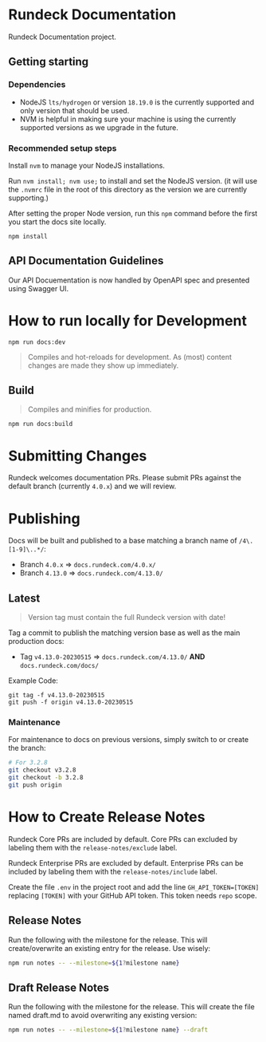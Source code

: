 # Rundeck Documentation
Rundeck Documentation project.

## Getting starting

### Dependencies
* NodeJS `lts/hydrogen` or version `18.19.0` is the currently supported and only version that should be used.
* NVM is helpful in making sure your machine is using the currently supported versions as we upgrade in the future.

### Recommended setup steps
Install `nvm` to manage your NodeJS installations.

Run `nvm install; nvm use;` to install and set the NodeJS version.  (it will use the `.nvmrc` file in the root of this directory as the version we are currently supporting.)

After setting the proper Node version, run this `npm` command before the first you start the docs site locally.

```
npm install
```

## API Documentation Guidelines

Our API Docuementation is now handled by OpenAPI spec and presented using Swagger UI.


# How to run locally for Development

```
npm run docs:dev
```

> Compiles and hot-reloads for development. As (most) content changes are made they show up immediately.

## Build

> Compiles and minifies for production.

```
npm run docs:build
```

# Submitting Changes

Rundeck welcomes documentation PRs.  Please submit PRs against the default branch (currently `4.0.x`) and we will review.


# Publishing

Docs will be built and published to a base matching a branch name of
`/4\.[1-9]\..*/`:

- Branch `4.0.x` => `docs.rundeck.com/4.0.x/`
- Branch `4.13.0` => `docs.rundeck.com/4.13.0/`

## Latest

> Version tag must contain the full Rundeck version with date!

Tag a commit to publish the matching version base as well as the main production docs:

- Tag `v4.13.0-20230515` => `docs.rundeck.com/4.13.0/` **AND** `docs.rundeck.com/docs/`


Example Code:
```
git tag -f v4.13.0-20230515
git push -f origin v4.13.0-20230515
```

### Maintenance
For maintenance to docs on previous versions, simply switch to or create the branch:
```bash
# For 3.2.8
git checkout v3.2.8
git checkout -b 3.2.8
git push origin
```

# How to Create Release Notes

Rundeck Core PRs are included by default.
Core PRs can excluded by labeling them with the `release-notes/exclude` label.

Rundeck Enterprise PRs are excluded by default.
Enterprise PRs can be included by labeling them with the `release-notes/include` label.

Create the file `.env` in the project root and add the line `GH_API_TOKEN=[TOKEN]`
replacing `[TOKEN]` with your GitHub API token. This token needs `repo` scope.

## Release Notes

Run the following with the milestone for the release.  This will create/overwrite an existing entry for the release.  Use wisely:

```bash
npm run notes -- --milestone=${1?milestone name}
```

## Draft Release Notes

Run the following with the milestone for the release. This will create the file named draft.md to avoid overwriting any existing version:

```bash
npm run notes -- --milestone=${1?milestone name} --draft
```
